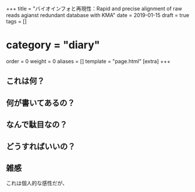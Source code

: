 +++
title = "バイオインフォと再現性：Rapid and precise alignment of raw reads agianst redundant database with KMA"
date = 2019-01-15
draft = true
tags = []
# category = "diary"
order = 0
weight = 0
aliases = []
template = "page.html"
[extra]
+++

## これは何？


<!-- more -->

## 何が書いてあるの？

## なんで駄目なの？

## どうすればいいの？

## 雑感

これは個人的な感性だが、


